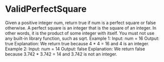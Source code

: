 # ValidPerfectSquare

Given a positive integer num, return true if num is a perfect square or false otherwise.
A perfect square is an integer that is the square of an integer. In other words, it is the product of some integer with itself.
You must not use any built-in library function, such as sqrt.
Example 1:
Input: num = 16
Output: true
Explanation: We return true because 4 * 4 = 16 and 4 is an integer.
Example 2:
Input: num = 14
Output: false
Explanation: We return false because 3.742 * 3.742 = 14 and 3.742 is not an integer.
